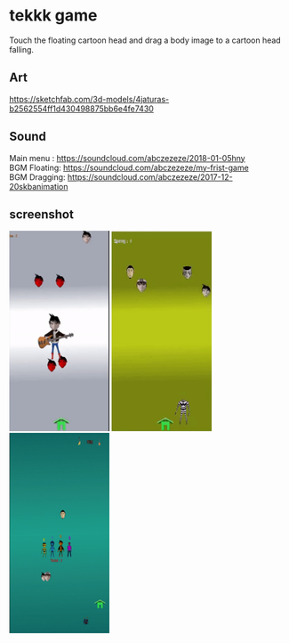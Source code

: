 # tekkk game 
Touch the floating cartoon head and drag a body image to a cartoon head falling.

## Art
https://sketchfab.com/3d-models/4jaturas-b2562554ff1d430498875bb6e4fe7430

## Sound
Main menu : https://soundcloud.com/abczezeze/2018-01-05hny<br>
BGM Floating: https://soundcloud.com/abczezeze/my-frist-game<br>
BGM Dragging: https://soundcloud.com/abczezeze/2017-12-20skbanimation

## screenshot
<img src="https://github.com/abczezeze/tek-game/blob/main/ss/tek_floating.gif" width="180" height="360">
<img src="https://github.com/abczezeze/tek-game/blob/main/ss/tek_darg.gif" width="180" height="360">
<img src="https://github.com/abczezeze/tek-game/blob/main/ss/tek_swipe.gif" width="180" height="360">

